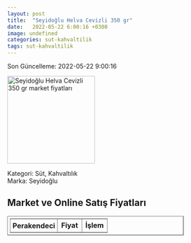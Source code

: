 ```yaml
---
layout: post
title:  "Seyidoğlu Helva Cevizli 350 gr"
date:   2022-05-22 6:00:16 +0300
image: undefined
categories: sut-kahvaltilik
tags: sut-kahvaltilik
---
```


Son Güncelleme: 2022-05-22 9:00:16

<img src="undefined" width="200" alt="Seyidoğlu Helva Cevizli 350 gr market fiyatları" />

Kategori: Süt, Kahvaltılık
<br />
Marka: Seyidoğlu

<h2>Market ve Online Satış Fiyatları</h2>

<table border="1" style="padding: 5px;width:80%;">
  <tr>
    <td style="padding: 5px;"><strong>Perakendeci</strong></td>
    <td><strong>Fiyat</strong></td>
    <td><strong>İşlem</strong></td>
  </tr>
  
</table>
